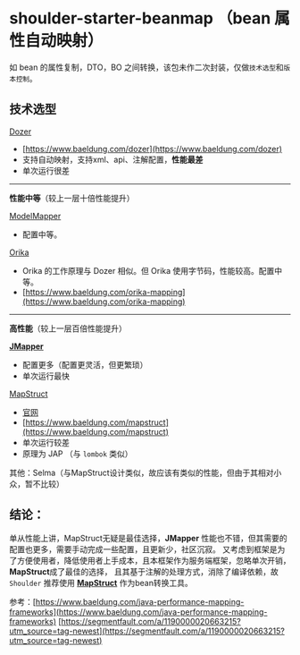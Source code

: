 # shoulder-starter-beanmap （bean 属性自动映射）

如 bean 的属性复制，DTO，BO 之间转换，该包未作二次封装，仅做`技术选型`和`版本控制`。

## 技术选型

[Dozer](http://dozer.sourceforge.net/documentation/gettingstarted.html)
- [https://www.baeldung.com/dozer](https://www.baeldung.com/dozer)
- 支持自动映射，支持xml、api、注解配置，**性能最差**
- 单次运行很差

---

**性能中等**（较上一层十倍性能提升）

[ModelMapper](http://modelmapper.org/)
- 配置中等。

[Orika](https://orika-mapper.github.io/orika-docs/)
- Orika 的工作原理与 Dozer 相似。但 Orika 使用字节码，性能较高。配置中等。
- [https://www.baeldung.com/orika-mapping](https://www.baeldung.com/orika-mapping)


---

**高性能**（较上一层百倍性能提升）

**[JMapper](https://github.com/jmapper-framework/jmapper-core/wiki)**
- 配置更多（配置更灵活，但更繁琐）
- 单次运行最快

[MapStruct](https://github.com/mapstruct/mapstruct)
- [官网](https://mapstruct.org/)
- [https://www.baeldung.com/mapstruct](https://www.baeldung.com/mapstruct)
- 单次运行较差
- 原理为 JAP （与 `lombok` 类似）

其他：Selma（与MapStruct设计类似，故应该有类似的性能，但由于其相对小众，暂不比较）

## 结论：

单从性能上讲，MapStruct无疑是最佳选择，**JMapper** 性能也不错，但其需要的配置也更多，需要手动完成一些配置，且更新少，社区沉寂。
又考虑到框架是为了方便使用者，降低使用者上手成本，且本框架作为服务端框架，忽略单次开销，**MapStruct**成了最佳的选择，
且其基于注解的处理方式，消除了编译依赖，故 `Shoulder` 推荐使用 **[MapStruct](https://github.com/mapstruct/mapstruct)** 作为bean转换工具。



参考：[https://www.baeldung.com/java-performance-mapping-frameworks](https://www.baeldung.com/java-performance-mapping-frameworks)
[https://segmentfault.com/a/1190000020663215?utm_source=tag-newest](https://segmentfault.com/a/1190000020663215?utm_source=tag-newest)
